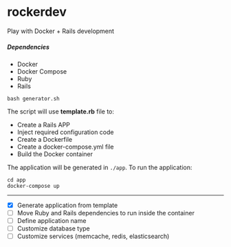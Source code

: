 # rockerdev
Play with Docker + Rails development

##### Dependencies
* Docker
* Docker Compose
* Ruby
* Rails

```
bash generator.sh
```

The script will use **template.rb** file to:

* Create a Rails APP
* Inject required configuration code
* Create a Dockerfile
* Create a docker-compose.yml file
* Build the Docker container

The application will be generated in `./app`. To run the application:

```
cd app
docker-compose up
```

--------------------------

- [x] Generate application from template
- [ ] Move Ruby and Rails dependencies to run inside the container
- [ ] Define application name
- [ ] Customize database type
- [ ] Customize services (memcache, redis, elasticsearch)
